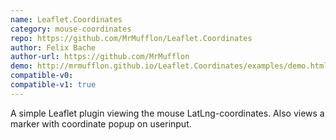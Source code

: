 ```yaml
---
name: Leaflet.Coordinates
category: mouse-coordinates
repo: https://github.com/MrMufflon/Leaflet.Coordinates
author: Felix Bache
author-url: https://github.com/MrMufflon
demo: http://mrmufflon.github.io/Leaflet.Coordinates/examples/demo.html
compatible-v0:
compatible-v1: true
---
```


A simple Leaflet plugin viewing the mouse LatLng-coordinates. Also views a marker with coordinate popup on userinput.
